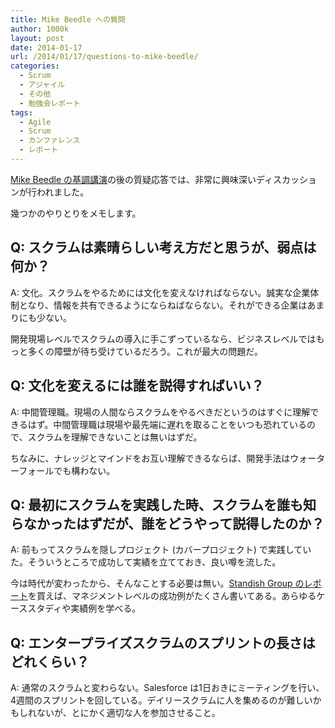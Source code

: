 ```yaml
---
title: Mike Beedle への質問
author: 1000k
layout: post
date: 2014-01-17
url: /2014/01/17/questions-to-mike-beedle/
categories:
  - Scrum
  - アジャイル
  - その他
  - 勉強会レポート
tags:
  - Agile
  - Scrum
  - カンファレンス
  - レポート
---
```

[Mike Beedle の基調講演](http://blog.1000k.net/?p=1736)の後の質疑応答では、非常に興味深いディスカッションが行われました。

幾つかのやりとりをメモします。

<!--more-->

## Q: スクラムは素晴らしい考え方だと思うが、弱点は何か？

A: 文化。スクラムをやるためには文化を変えなければならない。誠実な企業体制となり、情報を共有できるようにならねばならない。それができる企業はあまりにも少ない。

開発現場レベルでスクラムの導入に手こずっているなら、ビジネスレベルではもっと多くの障壁が待ち受けているだろう。これが最大の問題だ。

## Q: 文化を変えるには誰を説得すればいい？

A: 中間管理職。現場の人間ならスクラムをやるべきだというのはすぐに理解できるはず。中間管理職は現場や最先端に遅れを取ることをいつも恐れているので、スクラムを理解できないことは無いはずだ。

ちなみに、ナレッジとマインドをお互い理解できるならば、開発手法はウォーターフォールでも構わない。

## Q: 最初にスクラムを実践した時、スクラムを誰も知らなかったはずだが、誰をどうやって説得したのか？

A: 前もってスクラムを隠しプロジェクト (カバープロジェクト) で実践していた。そういうところで成功して実績を立てておき、良い噂を流した。

今は時代が変わったから、そんなことする必要は無い。[Standish Group のレポート](https://secure.standishgroup.com/reports/reports.php)を買えば、マネジメントレベルの成功例がたくさん書いてある。あらゆるケーススタディや実績例を学べる。

## Q: エンタープライズスクラムのスプリントの長さはどれくらい？

A: 通常のスクラムと変わらない。Salesforce は1日おきにミーティングを行い、4週間のスプリントを回している。デイリースクラムに人を集めるのが難しいかもしれないが、とにかく適切な人を参加させること。